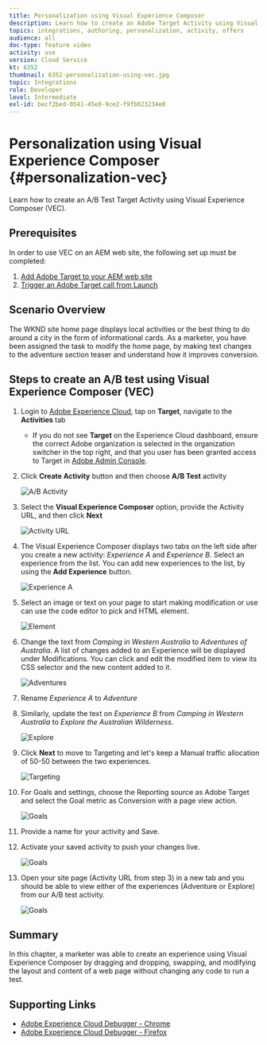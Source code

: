 ```yaml
---
title: Personalization using Visual Experience Composer
description: Learn how to create an Adobe Target Activity using Visual Experience Composer.
topics: integrations, authoring, personalization, activity, offers
audience: all
doc-type: feature video
activity: use
version: Cloud Service
kt: 6352
thumbnail: 6352-personalization-using-vec.jpg
topic: Integrations
role: Developer
level: Intermediate
exl-id: becf2bed-0541-45e8-9ce2-f9fb023234e0
---
```

# Personalization using Visual Experience Composer {#personalization-vec}

Learn how to create an A/B Test Target Activity using Visual Experience Composer (VEC).

## Prerequisites

In order to use VEC on an AEM web site, the following set up must be completed:

1. [Add Adobe Target to your AEM web site](./add-target-launch-extension.md)
1. [Trigger an Adobe Target call from Launch](./load-and-fire-target.md)

## Scenario Overview

The WKND site home page displays local activities or the best thing to do around a city in the form of informational cards. As a marketer, you have been assigned the task to modify the home page, by making text changes to the adventure section teaser and understand how it improves conversion.

## Steps to create an A/B test using Visual Experience Composer (VEC)

1. Login to [Adobe Experience Cloud](https://experience.adobe.com/), tap on __Target__,  navigate to the __Activities__ tab
    
    + If you do not see __Target__ on the Experience Cloud dashboard, ensure the correct Adobe organization is selected in the organization switcher in the top right, and that you user has been granted access to Target in [Adobe Admin Console](https://adminconsole.adobe.com/).

1. Click **Create Activity** button and then choose **A/B Test** activity

    ![A/B Activity](assets/ab-target-activity.png)

1. Select the **Visual Experience Composer** option,  provide the Activity URL, and then click **Next**

    ![Activity URL](assets/ab-test-url.png)

1. The Visual Experience Composer displays two tabs on the left side after you create a new activity: *Experience A* and *Experience B*. Select an experience from the list. You can add new experiences to the list, by using the **Add Experience** button.

    ![Experience A](assets/experience.png)

1. Select an image or text on your page to start making modification or use can use the code editor to pick and HTML element.

    ![Element](assets/select-element.png)

1. Change the text from *Camping in Western Australia* to *Adventures of Australia*. A list of changes added to an Experience will be displayed under Modifications. You can click and edit the modified item to view its CSS selector and the new content added to it.

    ![Adventures](assets/adventures.png)

1. Rename *Experience A* to *Adventure*
1. Similarly, update the text on *Experience B* from *Camping in Western Australia* to *Explore the Australian Wilderness*.

    ![Explore](assets/explore.png)

1. Click **Next** to move to Targeting and let's keep a Manual traffic allocation of 50-50 between the two experiences. 

    ![Targeting](assets/targeting.png)

1. For Goals and settings, choose the Reporting source as Adobe Target and select the Goal metric as Conversion with a page view action.

    ![Goals](assets/goals.png)

1. Provide a name for your activity and Save.
1. Activate your saved activity to push your changes live.

    ![Goals](assets/activate.png)

1. Open your site page (Activity URL from step 3) in a new tab and you should be able to view either of the experiences (Adventure or Explore) from our A/B test activity.

    ![Goals](assets/publish.png)

## Summary

In this chapter, a marketer was able to create an experience using Visual Experience Composer by dragging and dropping, swapping, and modifying the layout and content of a web page without changing any code to run a test.

## Supporting Links

+ [Adobe Experience Cloud Debugger - Chrome](https://chrome.google.com/webstore/detail/adobe-experience-cloud-de/ocdmogmohccmeicdhlhhgepeaijenapj) 
+ [Adobe Experience Cloud Debugger - Firefox](https://addons.mozilla.org/en-US/firefox/addon/adobe-experience-platform-dbg/)
